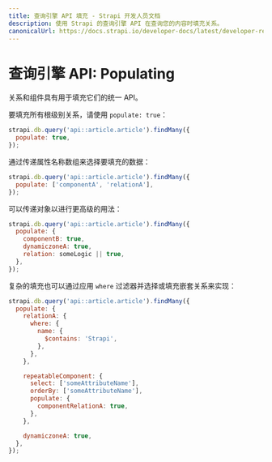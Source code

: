 ```yaml
---
title: 查询引擎 API 填充 - Strapi 开发人员文档
description: 使用 Strapi 的查询引擎 API 在查询您的内容时填充关系。
canonicalUrl: https://docs.strapi.io/developer-docs/latest/developer-resources/database-apis-reference/query-engine/populating.html
---
```


# 查询引擎 API: Populating

关系和组件具有用于填充它们的统一 API。

要填充所有根级别关系，请使用 `populate: true`：

```js
strapi.db.query('api::article.article').findMany({
  populate: true,
});
```

通过传递属性名称数组来选择要填充的数据：

```js
strapi.db.query('api::article.article').findMany({
  populate: ['componentA', 'relationA'],
});
```

可以传递对象以进行更高级的用法：

```js
strapi.db.query('api::article.article').findMany({
  populate: {
    componentB: true,
    dynamiczoneA: true,
    relation: someLogic || true,
  },
});
```

复杂的填充也可以通过应用 `where` 过滤器并选择或填充嵌套关系来实现：

```js
strapi.db.query('api::article.article').findMany({
  populate: {
    relationA: {
      where: {
        name: {
          $contains: 'Strapi',
        },
      },
    },

    repeatableComponent: {
      select: ['someAttributeName'],
      orderBy: ['someAttributeName'],
      populate: {
        componentRelationA: true,
      },
    },

    dynamiczoneA: true,
  },
});
```
